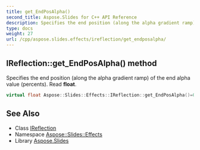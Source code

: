 ```yaml
---
title: get_EndPosAlpha()
second_title: Aspose.Slides for C++ API Reference
description: Specifies the end position (along the alpha gradient ramp) of the end alpha value (percents). Read float.
type: docs
weight: 27
url: /cpp/aspose.slides.effects/ireflection/get_endposalpha/
---
```

## IReflection::get_EndPosAlpha() method


Specifies the end position (along the alpha gradient ramp) of the end alpha value (percents). Read **float**.

```cpp
virtual float Aspose::Slides::Effects::IReflection::get_EndPosAlpha()=0
```

## See Also

* Class [IReflection](./)
* Namespace [Aspose::Slides::Effects](../)
* Library [Aspose.Slides](../../)
